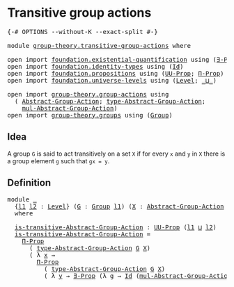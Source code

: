 # Transitive group actions

<pre class="Agda"><a id="37" class="Symbol">{-#</a> <a id="41" class="Keyword">OPTIONS</a> <a id="49" class="Pragma">--without-K</a> <a id="61" class="Pragma">--exact-split</a> <a id="75" class="Symbol">#-}</a>

<a id="80" class="Keyword">module</a> <a id="87" href="group-theory.transitive-group-actions.html" class="Module">group-theory.transitive-group-actions</a> <a id="125" class="Keyword">where</a>

<a id="132" class="Keyword">open</a> <a id="137" class="Keyword">import</a> <a id="144" href="foundation.existential-quantification.html" class="Module">foundation.existential-quantification</a> <a id="182" class="Keyword">using</a> <a id="188" class="Symbol">(</a><a id="189" href="foundation.existential-quantification.html#1645" class="Function">∃-Prop</a><a id="195" class="Symbol">)</a>
<a id="197" class="Keyword">open</a> <a id="202" class="Keyword">import</a> <a id="209" href="foundation.identity-types.html" class="Module">foundation.identity-types</a> <a id="235" class="Keyword">using</a> <a id="241" class="Symbol">(</a><a id="242" href="foundation-core.identity-types.html#641" class="Datatype">Id</a><a id="244" class="Symbol">)</a>
<a id="246" class="Keyword">open</a> <a id="251" class="Keyword">import</a> <a id="258" href="foundation.propositions.html" class="Module">foundation.propositions</a> <a id="282" class="Keyword">using</a> <a id="288" class="Symbol">(</a><a id="289" href="foundation-core.propositions.html#1380" class="Function">UU-Prop</a><a id="296" class="Symbol">;</a> <a id="298" href="foundation-core.propositions.html#6683" class="Function">Π-Prop</a><a id="304" class="Symbol">)</a>
<a id="306" class="Keyword">open</a> <a id="311" class="Keyword">import</a> <a id="318" href="foundation.universe-levels.html" class="Module">foundation.universe-levels</a> <a id="345" class="Keyword">using</a> <a id="351" class="Symbol">(</a><a id="352" href="Agda.Primitive.html#597" class="Postulate">Level</a><a id="357" class="Symbol">;</a> <a id="359" href="Agda.Primitive.html#810" class="Primitive Operator">_⊔_</a><a id="362" class="Symbol">)</a>

<a id="365" class="Keyword">open</a> <a id="370" class="Keyword">import</a> <a id="377" href="group-theory.group-actions.html" class="Module">group-theory.group-actions</a> <a id="404" class="Keyword">using</a>
  <a id="412" class="Symbol">(</a> <a id="414" href="group-theory.group-actions.html#1192" class="Function">Abstract-Group-Action</a><a id="435" class="Symbol">;</a> <a id="437" href="group-theory.group-actions.html#1501" class="Function">type-Abstract-Group-Action</a><a id="463" class="Symbol">;</a>
    <a id="469" href="group-theory.group-actions.html#1980" class="Function">mul-Abstract-Group-Action</a><a id="494" class="Symbol">)</a>
<a id="496" class="Keyword">open</a> <a id="501" class="Keyword">import</a> <a id="508" href="group-theory.groups.html" class="Module">group-theory.groups</a> <a id="528" class="Keyword">using</a> <a id="534" class="Symbol">(</a><a id="535" href="group-theory.groups.html#2468" class="Function">Group</a><a id="540" class="Symbol">)</a>
</pre>
## Idea

A group `G` is said to act transitively on a set `X` if for every `x` and `y` in `X` there is a group element `g` such that `gx = y`.

## Definition

<pre class="Agda"><a id="714" class="Keyword">module</a> <a id="721" href="group-theory.transitive-group-actions.html#721" class="Module">_</a>
  <a id="725" class="Symbol">{</a><a id="726" href="group-theory.transitive-group-actions.html#726" class="Bound">l1</a> <a id="729" href="group-theory.transitive-group-actions.html#729" class="Bound">l2</a> <a id="732" class="Symbol">:</a> <a id="734" href="Agda.Primitive.html#597" class="Postulate">Level</a><a id="739" class="Symbol">}</a> <a id="741" class="Symbol">(</a><a id="742" href="group-theory.transitive-group-actions.html#742" class="Bound">G</a> <a id="744" class="Symbol">:</a> <a id="746" href="group-theory.groups.html#2468" class="Function">Group</a> <a id="752" href="group-theory.transitive-group-actions.html#726" class="Bound">l1</a><a id="754" class="Symbol">)</a> <a id="756" class="Symbol">(</a><a id="757" href="group-theory.transitive-group-actions.html#757" class="Bound">X</a> <a id="759" class="Symbol">:</a> <a id="761" href="group-theory.group-actions.html#1192" class="Function">Abstract-Group-Action</a> <a id="783" href="group-theory.transitive-group-actions.html#742" class="Bound">G</a> <a id="785" href="group-theory.transitive-group-actions.html#729" class="Bound">l2</a><a id="787" class="Symbol">)</a>
  <a id="791" class="Keyword">where</a>

  <a id="800" href="group-theory.transitive-group-actions.html#800" class="Function">is-transitive-Abstract-Group-Action</a> <a id="836" class="Symbol">:</a> <a id="838" href="foundation-core.propositions.html#1380" class="Function">UU-Prop</a> <a id="846" class="Symbol">(</a><a id="847" href="group-theory.transitive-group-actions.html#726" class="Bound">l1</a> <a id="850" href="Agda.Primitive.html#810" class="Primitive Operator">⊔</a> <a id="852" href="group-theory.transitive-group-actions.html#729" class="Bound">l2</a><a id="854" class="Symbol">)</a>
  <a id="858" href="group-theory.transitive-group-actions.html#800" class="Function">is-transitive-Abstract-Group-Action</a> <a id="894" class="Symbol">=</a>
    <a id="900" href="foundation-core.propositions.html#6683" class="Function">Π-Prop</a>
      <a id="913" class="Symbol">(</a> <a id="915" href="group-theory.group-actions.html#1501" class="Function">type-Abstract-Group-Action</a> <a id="942" href="group-theory.transitive-group-actions.html#742" class="Bound">G</a> <a id="944" href="group-theory.transitive-group-actions.html#757" class="Bound">X</a><a id="945" class="Symbol">)</a>
      <a id="953" class="Symbol">(</a> <a id="955" class="Symbol">λ</a> <a id="957" href="group-theory.transitive-group-actions.html#957" class="Bound">x</a> <a id="959" class="Symbol">→</a>
        <a id="969" href="foundation-core.propositions.html#6683" class="Function">Π-Prop</a>
          <a id="986" class="Symbol">(</a> <a id="988" href="group-theory.group-actions.html#1501" class="Function">type-Abstract-Group-Action</a> <a id="1015" href="group-theory.transitive-group-actions.html#742" class="Bound">G</a> <a id="1017" href="group-theory.transitive-group-actions.html#757" class="Bound">X</a><a id="1018" class="Symbol">)</a>
          <a id="1030" class="Symbol">(</a> <a id="1032" class="Symbol">λ</a> <a id="1034" href="group-theory.transitive-group-actions.html#1034" class="Bound">y</a> <a id="1036" class="Symbol">→</a> <a id="1038" href="foundation.existential-quantification.html#1645" class="Function">∃-Prop</a> <a id="1045" class="Symbol">(λ</a> <a id="1048" href="group-theory.transitive-group-actions.html#1048" class="Bound">g</a> <a id="1050" class="Symbol">→</a> <a id="1052" href="foundation-core.identity-types.html#641" class="Datatype">Id</a> <a id="1055" class="Symbol">(</a><a id="1056" href="group-theory.group-actions.html#1980" class="Function">mul-Abstract-Group-Action</a> <a id="1082" href="group-theory.transitive-group-actions.html#742" class="Bound">G</a> <a id="1084" href="group-theory.transitive-group-actions.html#757" class="Bound">X</a> <a id="1086" href="group-theory.transitive-group-actions.html#1048" class="Bound">g</a> <a id="1088" href="group-theory.transitive-group-actions.html#957" class="Bound">x</a><a id="1089" class="Symbol">)</a> <a id="1091" href="group-theory.transitive-group-actions.html#1034" class="Bound">y</a><a id="1092" class="Symbol">)))</a>
</pre>